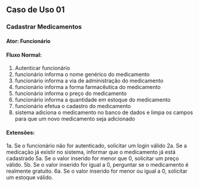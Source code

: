 ## Caso de Uso 01

### Cadastrar Medicamentos
#### Ator: Funcionário

#### Fluxo Normal:
1. Autenticar funcionário
2. funcionário informa o nome genérico do medicamento
3. funcionário informa a via de administração do medicamento
4. funcionário informa a forma farmacêutica do medicamento
5. funcionário informa o preço do medicamento
6. funcionário informa a quantidade em estoque do medicamento
7. funcionário efetua o cadastro do medicamento
8. sistema adiciona o medicamento no banco de dados e limpa os campos para que um novo medicamento seja adicionado

#### Extensões:
1a. Se o funcionário não for autenticado, solicitar um login válido 
2a. Se a medicação já existir no sistema, informar que o medicamento já está cadastrado 
5a. Se o valor inserido for menor que 0, solicitar um preço válido. 
5b. Se o valor inserido for igual a 0, perguntar se o medicamento é realmente gratuito.
6a. Se o valor inserido for menor ou igual a 0, solicitar um estoque válido. 

